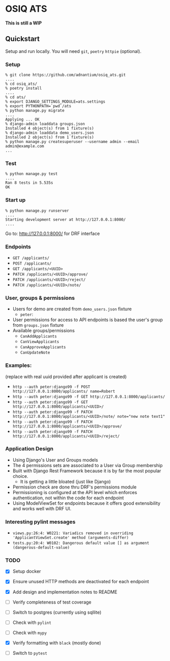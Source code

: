 
# OSIQ ATS

**This is still a WIP**

## Quickstart

Setup and run locally. You will need `git`, `poetry` `httpie` (optional).

### Setup
```shell
% git clone https://github.com/adnantium/osiq_ats.git
....
% cd osiq_ats/
% poetry install
....
% cd ats/
% export DJANGO_SETTINGS_MODULE=ats.settings
% export PYTHONPATH=`pwd`/ats
% python manage.py migrate
....
Applying ... OK
% django-admin loaddata groups.json
Installed 4 object(s) from 1 fixture(s)
% django-admin loaddata demo_users.json
Installed 2 object(s) from 1 fixture(s)
% python manage.py createsuperuser --username admin --email admin@example.com
...
```
### Test
```shell
% python manage.py test
....
Ran 8 tests in 5.535s
OK
```

### Start up
```shell
% python manage.py runserver
....
Starting development server at http://127.0.0.1:8000/
....
```

Go to: http://127.0.0.1:8000/ for DRF interface

### Endpoints
* `GET /applicants/`
* `POST /applicants/`
* `GET /applicants/<UUID>`
* `PATCH /applicants/<UUID>/approve/`
* `PATCH /applicants/<UUID>/reject/`
* `PATCH /applicants/<UUID>/note/`

### User, groups & permissions
* Users for demo are created from `demo_users.json` fixture
  * `peter`: 
* User permissions for access to API endpoints is based the user's group from `groups.json` fixture
* Available groups/permissions
  * `CanAddApplicants`
  * `CanViewApplicants`
  * `CanApproveApplicants`
  * `CanUpdateNote`



### Examples:
(replace <UUID> with real uuid provided after applicant is created)
* `http --auth peter:django99 -f POST http://127.0.0.1:8000/applicants/ name=Robert`
* `http --auth peter:django99 -f GET http://127.0.0.1:8000/applicants/`
* `http --auth peter:django99 -f GET http://127.0.0.1:8000/applicants/<UUID>/`
* `http --auth peter:django99 -f PATCH http://127.0.0.1:8000/applicants/<UUID>/note/ note="new note text1"`
* `http --auth peter:django99 -f PATCH http://127.0.0.1:8000/applicants/<UUID>/approve/`
* `http --auth peter:django99 -f PATCH http://127.0.0.1:8000/applicants/<UUID>/reject/`


### Application Design
* Using Django's User and Groups models
* The 4 permissions sets are associated to a User via Group membership
* Built with Django Rest Framework because it is by far the most popular choice. 
  * It is getting a little bloated (just like Django)
* Permission check are done thru DRF's permissions module
* Permissioning is configured at the API level which enforces authentication, not within the code for each endpoint
* Using ModelViewSet for endpoints because it offers good extensibility and works well with DRF UI.

### Interesting pylint messages
* `views.py:26:4: W0221: Variadics removed in overriding 'ApplicantViewSet.create' method (arguments-differ)`
* `tests.py:20:4: W0102: Dangerous default value [] as argument (dangerous-default-value)`

### TODO
- [X] Setup docker
- [X] Ensure unused HTTP methods are deactivated for each endpoint
- [X] Add design and implementation notes to README
- [ ] Verify completeness of test coverage
- [ ] Switch to postgres (currently using sqllite)
- [ ] Check with `pylint`
- [ ] Check with `mypy`
- [X] Verify formatting with `black` (mostly done)
- [ ] Switch to `pytest`

